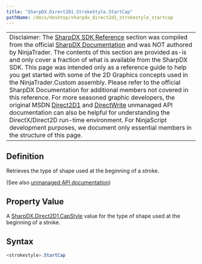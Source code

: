 ```yaml
---
title: "SharpDX.Direct2D1.StrokeStyle.StartCap"
pathName: /docs/desktop/sharpdx_direct2d1_strokestyle_startcap
---
```


|  |
| --- |
| Disclaimer: The [SharpDX SDK Reference](/docs/desktop/sharpdx_sdk_reference) section was compiled from the official [SharpDX Documentation](http://sharpdx.org/) and was NOT authored by NinjaTrader.  The contents of this section are provided as-is and only cover a fraction of what is available from the SharpDX SDK.  This page was intended only as a reference guide to help you get started with some of the 2D Graphics concepts used in the NinjaTrader.Custom assembly.  Please refer to the official SharpDX Documentation for additional members not covered in this reference.  For more seasoned graphic developers, the original MSDN [Direct2D1](https://msdn.microsoft.com/en-us/library/windows/desktop/dd370990.aspx) and [DirectWrite](https://msdn.microsoft.com/en-us/library/windows/desktop/dd368038.aspx) unmanaged API documentation can also be helpful for understanding the DirectX/Direct2D run-time environment. For NinjaScript development purposes, we document only essential members in the structure of this page. |


## Definition

Retrieves the type of shape used at the beginning of a stroke.

(See also [unmanaged API documentation](https://msdn.microsoft.com/en-us/library/dd372244.aspx))


## Property Value

A [SharpDX.Direct2D1.CapStyle](/docs/desktop/sharpdx_direct2d1_capstyle) value for the type of shape used at the beginning of a stroke.


## Syntax

```csharp
<strokestyle>.StartCap
```

